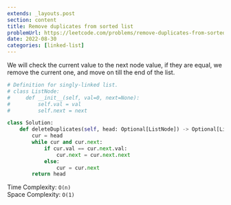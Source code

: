 ```yaml
---
extends: _layouts.post
section: content
title: Remove duplicates from sorted list
problemUrl: https://leetcode.com/problems/remove-duplicates-from-sorted-list/
date: 2022-08-30
categories: [linked-list]
---
```


We will check the current value to the next node value, if they are equal, we remove the current one, and move on till the end of the list.

```python
# Definition for singly-linked list.
# class ListNode:
#     def __init__(self, val=0, next=None):
#         self.val = val
#         self.next = next

class Solution:
    def deleteDuplicates(self, head: Optional[ListNode]) -> Optional[ListNode]:
        cur = head
        while cur and cur.next:
            if cur.val == cur.next.val:
                cur.next = cur.next.next
            else:
                cur = cur.next
        return head
```

Time Complexity: `O(n)` <br/>
Space Complexity: `O(1)`